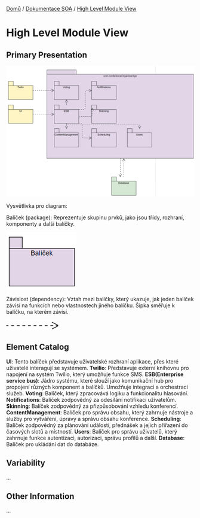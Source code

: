 [Domů](/README.md) / [Dokumentace SOA](/Dokumentace/SOA/README.md) / [High Level Module View](/Dokumentace/SOA/pages/module-view.md)

# High Level Module View

## Primary Presentation
![Package diagram](../assets/soa-package-diagram.png)

Vysvětlivka pro diagram:

Balíček (package): Reprezentuje skupinu prvků, jako jsou třídy, rozhraní, komponenty a další balíčky.

![Package](../assets/package-1.png)

Závislost (dependency): Vztah mezi balíčky, který ukazuje, jak jeden balíček závisí na funkcích nebo vlastnostech jiného balíčku. Šipka směřuje k balíčku, na kterém závisí.

![Dependency](../assets/package-2.png)

## Element Catalog
**UI**: Tento balíček představuje uživatelské rozhraní aplikace, přes které uživatelé interagují se systémem.
**Twilio**: Představuje externí knihovnu pro napojení na systém Twilio, který umožňuje funkce SMS.
**ESB(Enterprise service bus)**: Jádro systému, které slouží jako komunikační hub pro propojení různých komponent a balíčků. Umožňuje integraci a orchestraci služeb.
**Voting**: Balíček, který zpracovává logiku a funkcionalitu hlasování.
**Notifications**: Balíček zodpovědný za odesílání notifikací uživatelům.
**Skinning**: Balíček zodpovědný za přizpůsobování vzhledu konferencí.
**ContentManagement**: Balíček pro správu obsahu, který zahrnuje nástroje a služby pro vytváření, úpravy a správu obsahu konference.
**Scheduling**: Balíček zodpovědný za plánování událostí, přednášek a jejich přiřazení do časových slotů a místností.
**Users**: Balíček pro správu uživatelů, který zahrnuje funkce autentizaci, autorizaci, správu profilů a další.
**Database**: Balíček pro ukládání dat do databáze.

## Variability 
...

## Other Information
...
